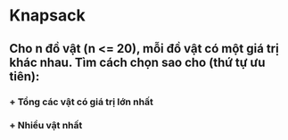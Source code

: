 # Knapsack
## Cho n đồ vật (n <= 20), mỗi đồ vật có một giá trị khác nhau. Tìm cách chọn sao cho (thứ tự ưu tiên):
###    + Tổng các vật có giá trị lớn nhất
###    + Nhiều vật nhất

    
